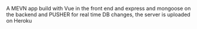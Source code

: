 A MEVN app build with Vue in the front end and express and mongoose on the backend and PUSHER for real time DB changes,
the server is uploaded on Heroku
